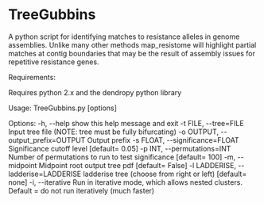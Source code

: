 # TreeGubbins

A python script for identifying matches to resistance alleles in genome assemblies. Unlike many other methods map_resistome will highlight partial matches at contig boundaries that may be the result of assembly issues for repetitive resistance genes.

Requirements:

Requires python 2.x and the dendropy python library

Usage: TreeGubbins.py [options]

Options:
  -h, --help            show this help message and exit
  -t FILE, --tree=FILE  Input tree file (NOTE: tree must be fully bifurcating)
  -o OUTPUT, --output_prefix=OUTPUT
                        Output prefix
  -s FLOAT, --significance=FLOAT
                        Significance cutoff level [default= 0.05]
  -p INT, --permutations=INT
                        Number of permutations to run to test significance
                        [default= 100]
  -m, --midpoint        Midpoint root output tree pdf [default= False]
  -l LADDERISE, --ladderise=LADDERISE
                        ladderise tree (choose from right or left) [default=
                        none]
  -i, --iterative       Run in iterative mode, which allows nested clusters.
                        Default = do not run iteratively (much faster)

